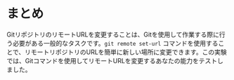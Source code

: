 # まとめ

GitリポジトリのリモートURLを変更することは、Gitを使用して作業する際に行う必要がある一般的なタスクです。`git remote set-url` コマンドを使用することで、リモートリポジトリのURLを簡単に新しい場所に変更できます。この実験では、Gitコマンドを使用してリモートURLを変更するあなたの能力をテストしました。
